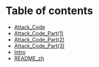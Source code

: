 # Table of contents

* [Attack\_Code](README.md)
* [Attack\_Code\_Part(1)](Attack\_Code\_Part\(1\).md)
* [Attack\_Code\_Part(2)](Attack\_Code\_Part\(2\).md)
* [Attack\_Code\_Part(3)](Attack\_Code\_Part\(3\).md)
* [Intro](Header.md)
* [README\_zh](<README (1).md>)

